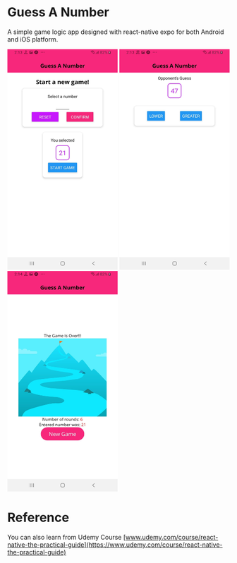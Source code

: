 # Guess A Number
A simple game logic app designed with react-native expo for both Android and iOS platform.

<kbd><img src="github_readme_img/1.jpg" width="250" height="500"></kbd> <kbd><img src="github_readme_img/2.jpg" width="250" height="500"></kbd> <kbd><img src="github_readme_img/3.jpg" width="250" height="500"></kbd>


# Reference
You can also learn from Udemy Course [www.udemy.com/course/react-native-the-practical-guide](https://www.udemy.com/course/react-native-the-practical-guide)

